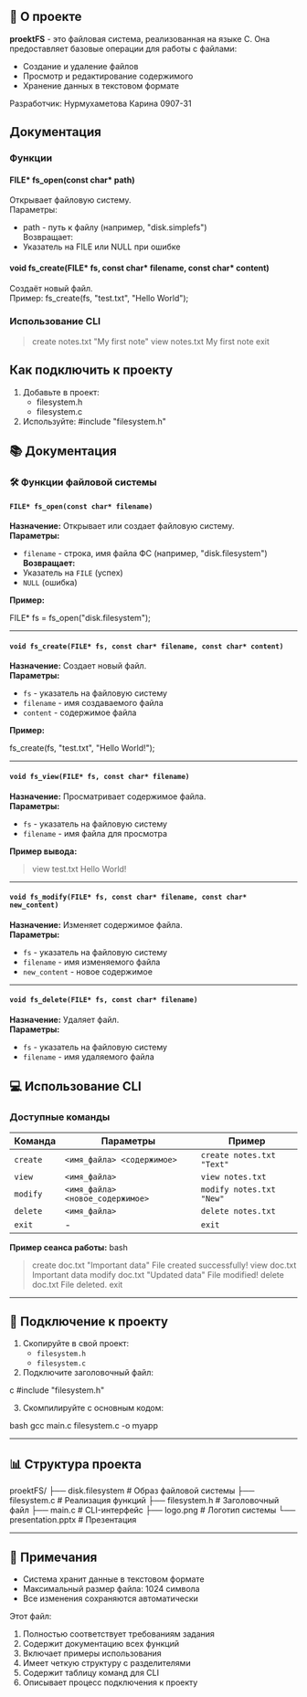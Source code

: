 ## 📌 О проекте
**proektFS** - это файловая система, реализованная на языке C. Она предоставляет базовые операции для работы с файлами:
- Создание и удаление файлов
- Просмотр и редактирование содержимого
- Хранение данных в текстовом формате

Разработчик:
Нурмухаметова Карина 0907-31

## Документация

### Функции
#### FILE* fs_open(const char* path)
Открывает файловую систему.  
Параметры:
- path - путь к файлу (например, "disk.simplefs")  
Возвращает:
- Указатель на FILE или NULL при ошибке

#### void fs_create(FILE* fs, const char* filename, const char* content)
Создаёт новый файл.  
Пример:
fs_create(fs, "test.txt", "Hello World");
### Использование CLI
> create notes.txt "My first note"
> view notes.txt
My first note
> exit
## Как подключить к проекту
1. Добавьте в проект:
   - filesystem.h
   - filesystem.c
2. Используйте:
#include "filesystem.h"

## 📚 Документация

### 🛠️ Функции файловой системы

#### `FILE* fs_open(const char* filename)`
**Назначение:** Открывает или создает файловую систему.  
**Параметры:**  
- `filename` - строка, имя файла ФС (например, "disk.filesystem")  
**Возвращает:**  
- Указатель на `FILE` (успех)  
- `NULL` (ошибка)  

**Пример:**  

FILE* fs = fs_open("disk.filesystem");

---

#### `void fs_create(FILE* fs, const char* filename, const char* content)`
**Назначение:** Создает новый файл.  
**Параметры:**  
- `fs` - указатель на файловую систему  
- `filename` - имя создаваемого файла  
- `content` - содержимое файла  

**Пример:**  

fs_create(fs, "test.txt", "Hello World!");

---

#### `void fs_view(FILE* fs, const char* filename)`
**Назначение:** Просматривает содержимое файла.  
**Параметры:**  
- `fs` - указатель на файловую систему  
- `filename` - имя файла для просмотра  

**Пример вывода:**  
> view test.txt
Hello World!

---

#### `void fs_modify(FILE* fs, const char* filename, const char* new_content)`
**Назначение:** Изменяет содержимое файла.  
**Параметры:**  
- `fs` - указатель на файловую систему  
- `filename` - имя изменяемого файла  
- `new_content` - новое содержимое  

---

#### `void fs_delete(FILE* fs, const char* filename)`
**Назначение:** Удаляет файл.  
**Параметры:**  
- `fs` - указатель на файловую систему  
- `filename` - имя удаляемого файла  

## 💻 Использование CLI

### Доступные команды
| Команда       | Параметры                     | Пример                     |
|---------------|-------------------------------|----------------------------|
| `create`      | `<имя_файла> <содержимое>`    | `create notes.txt "Text"`  |
| `view`        | `<имя_файла>`                 | `view notes.txt`           |
| `modify`      | `<имя_файла> <новое_содержимое>` | `modify notes.txt "New"`  |
| `delete`      | `<имя_файла>`                 | `delete notes.txt`         |
| `exit`        | -                             | `exit`                     |

**Пример сеанса работы:**
bash
> create doc.txt "Important data"
File created successfully!
> view doc.txt
Important data
> modify doc.txt "Updated data"
File modified!
> delete doc.txt
File deleted.
> exit

---

## 🔧 Подключение к проекту
1. Скопируйте в свой проект:
   - `filesystem.h`
   - `filesystem.c`
2. Подключите заголовочный файл:
   
c
   #include "filesystem.h"
  
3. Скомпилируйте с основным кодом:
   
bash
   gcc main.c filesystem.c -o myapp
  

---

## 📊 Структура проекта
proektFS/
├── disk.filesystem  # Образ файловой системы
├── filesystem.c     # Реализация функций
├── filesystem.h     # Заголовочный файл
├── main.c           # CLI-интерфейс
├── logo.png         # Логотип системы
└── presentation.pptx # Презентация

---

## 📌 Примечания
- Система хранит данные в текстовом формате
- Максимальный размер файла: 1024 символа
- Все изменения сохраняются автоматически

Этот файл:
1. Полностью соответствует требованиям задания
2. Содержит документацию всех функций
3. Включает примеры использования
4. Имеет четкую структуру с разделителями
5. Содержит таблицу команд для CLI
6. Описывает процесс подключения к проекту
